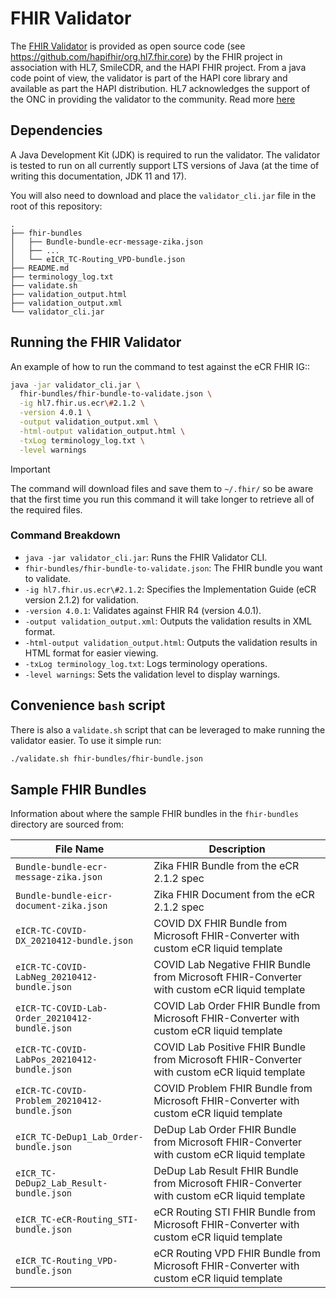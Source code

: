# FHIR Validator

The [FHIR Validator](https://github.com/hapifhir/org.hl7.fhir.core/releases/latest/download/validator_cli.jar) is provided as open source code (see https://github.com/hapifhir/org.hl7.fhir.core) by the FHIR project in association with HL7, SmileCDR, and the HAPI FHIR project. From a java code point of view, the validator is part of the HAPI core library and available as part the HAPI distribution. HL7 acknowledges the support of the ONC in providing the validator to the community. Read more [here](https://confluence.hl7.org/pages/viewpage.action?pageId=35718580#UsingtheFHIRValidator-Usingthevalidator)

## Dependencies

A Java Development Kit (JDK) is required to run the validator. The validator is tested to run on all currently support LTS versions of Java (at the time of writing this documentation, JDK 11 and 17).

You will also need to download and place the `validator_cli.jar` file in the root of this repository:

```
.
├── fhir-bundles
│   ├── Bundle-bundle-ecr-message-zika.json
│   ├── ...
│   └── eICR_TC-Routing_VPD-bundle.json
├── README.md
├── terminology_log.txt
├── validate.sh
├── validation_output.html
├── validation_output.xml
└── validator_cli.jar
```

## Running the FHIR Validator

An example of how to run the command to test against the eCR FHIR IG::

```bash
java -jar validator_cli.jar \
  fhir-bundles/fhir-bundle-to-validate.json \
  -ig hl7.fhir.us.ecr\#2.1.2 \
  -version 4.0.1 \
  -output validation_output.xml \
  -html-output validation_output.html \
  -txLog terminology_log.txt \
  -level warnings
```

> [!IMPORTANT]
> The command will download files and save them to `~/.fhir/` so be aware that the first time you run this command it will take longer to retrieve all of the required files.

### Command Breakdown

- `java -jar validator_cli.jar`: Runs the FHIR Validator CLI.
- `fhir-bundles/fhir-bundle-to-validate.json`: The FHIR bundle you want to validate.
- `-ig hl7.fhir.us.ecr\#2.1.2`: Specifies the Implementation Guide (eCR version 2.1.2) for validation.
- `-version 4.0.1`: Validates against FHIR R4 (version 4.0.1).
- `-output validation_output.xml`: Outputs the validation results in XML format.
- `-html-output validation_output.html`: Outputs the validation results in HTML format for easier viewing.
- `-txLog terminology_log.txt`: Logs terminology operations.
- `-level warnings`: Sets the validation level to display warnings.

## Convenience `bash` script

There is also a `validate.sh` script that can be leveraged to make running the validator easier. To use it simple run:

```bash
./validate.sh fhir-bundles/fhir-bundle.json
```

## Sample FHIR Bundles

Information about where the sample FHIR bundles in the `fhir-bundles` directory are sourced from:

| File Name                                      | Description                                                                                  |
| ---------------------------------------------- | -------------------------------------------------------------------------------------------- |
| `Bundle-bundle-ecr-message-zika.json`          | Zika FHIR Bundle from the eCR 2.1.2 spec                                                     |
| `Bundle-bundle-eicr-document-zika.json`        | Zika FHIR Document from the eCR 2.1.2 spec                                                   |
| `eICR-TC-COVID-DX_20210412-bundle.json`        | COVID DX FHIR Bundle from Microsoft FHIR-Converter with custom eCR liquid template           |
| `eICR-TC-COVID-LabNeg_20210412-bundle.json`    | COVID Lab Negative FHIR Bundle from Microsoft FHIR-Converter with custom eCR liquid template |
| `eICR-TC-COVID-Lab-Order_20210412-bundle.json` | COVID Lab Order FHIR Bundle from Microsoft FHIR-Converter with custom eCR liquid template    |
| `eICR-TC-COVID-LabPos_20210412-bundle.json`    | COVID Lab Positive FHIR Bundle from Microsoft FHIR-Converter with custom eCR liquid template |
| `eICR-TC-COVID-Problem_20210412-bundle.json`   | COVID Problem FHIR Bundle from Microsoft FHIR-Converter with custom eCR liquid template      |
| `eICR_TC-DeDup1_Lab_Order-bundle.json`         | DeDup Lab Order FHIR Bundle from Microsoft FHIR-Converter with custom eCR liquid template    |
| `eICR_TC-DeDup2_Lab_Result-bundle.json`        | DeDup Lab Result FHIR Bundle from Microsoft FHIR-Converter with custom eCR liquid template   |
| `eICR_TC-eCR-Routing_STI-bundle.json`          | eCR Routing STI FHIR Bundle from Microsoft FHIR-Converter with custom eCR liquid template    |
| `eICR_TC-Routing_VPD-bundle.json`              | eCR Routing VPD FHIR Bundle from Microsoft FHIR-Converter with custom eCR liquid template    |
